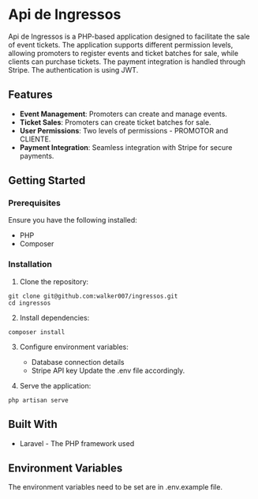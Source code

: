 # Api de Ingressos

Api de Ingressos is a PHP-based application designed to facilitate the sale of event tickets. The application supports different permission levels, allowing promoters to register events and ticket batches for sale, while clients can purchase tickets. The payment integration is handled through Stripe. The authentication is using JWT.

## Features

- **Event Management**: Promoters can create and manage events.
- **Ticket Sales**: Promoters can create ticket batches for sale.
- **User Permissions**: Two levels of permissions - PROMOTOR and CLIENTE.
- **Payment Integration**: Seamless integration with Stripe for secure payments.

## Getting Started

### Prerequisites

Ensure you have the following installed:

- PHP
- Composer

### Installation

1. Clone the repository:
```ssh
git clone git@github.com:walker007/ingressos.git
cd ingressos
```
2. Install dependencies:
```ssh
composer install
```
3. Configure environment variables:
    - Database connection details
    - Stripe API key
Update the .env file accordingly.

4. Serve the application:
```ssh
php artisan serve
```
## Built With
- Laravel - The PHP framework used
## Environment Variables
The environment variables need to be set are in .env.example file.
